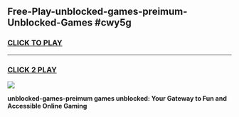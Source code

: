 
## Free-Play-unblocked-games-preimum-Unblocked-Games #cwy5g
<h3>
<a href="https://news.freeplayer.one?title=unblocked-games-preimum&ref=8M">CLICK TO PLAY</a></h3>
<hr>

<h3>
<a href="https://news.freeplayer.one?title=unblocked-games-preimum&ref=8M">CLICK 2 PLAY</a>
  
</h3>

<a href="https://news.freeplayer.one?title=unblocked-games-preimum&ref=8M"><img src="https://clearcache.store/games.png"></a>


**unblocked-games-preimum games unblocked: Your Gateway to Fun and Accessible Online Gaming**
